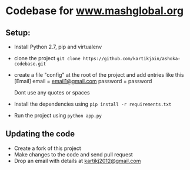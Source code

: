 # Codebase for www.mashglobal.org

## Setup:
- Install Python 2.7, pip and virtualenv 
- clone the project `git clone https://github.com/kartikjain/ashoka-codebase.git`
- create a file "config" at the root of the project and add entries like this
  [Email]
  email = email1@gmail.com
  password = password
  
  Dont use any quotes or spaces
  
 - Install the dependencies using `pip install -r requirements.txt`
 - Run the project using `python app.py`
 
## Updating the code

 - Create a fork of this project
 - Make changes to the code and send pull request
 - Drop an email with details at kartikj2012@gmail.com
  
  

